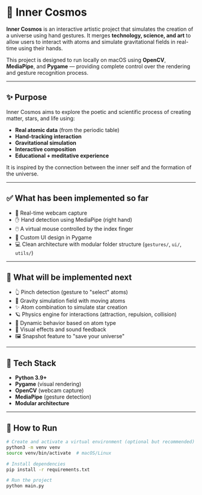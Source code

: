 # 🌌 Inner Cosmos

**Inner Cosmos** is an interactive artistic project that simulates the creation of a universe using hand gestures. It merges **technology, science, and art** to allow users to interact with atoms and simulate gravitational fields in real-time using their hands.

This project is designed to run locally on macOS using **OpenCV**, **MediaPipe**, and **Pygame** — providing complete control over the rendering and gesture recognition process.

---

## ✨ Purpose

Inner Cosmos aims to explore the poetic and scientific process of creating matter, stars, and life using:

- **Real atomic data** (from the periodic table)
- **Hand-tracking interaction**
- **Gravitational simulation**
- **Interactive composition**
- **Educational + meditative experience**

It is inspired by the connection between the inner self and the formation of the universe.

---

## ✅ What has been implemented so far

- 🎥 Real-time webcam capture
- ✋ Hand detection using MediaPipe (right hand)
- 🖱️ A virtual mouse controlled by the index finger
- 💠 Custom UI design in Pygame
- 💻 Clean architecture with modular folder structure (`gestures/`, `ui/`, `utils/`)

---

## 🔄 What will be implemented next

- 👆 Pinch detection (gesture to "select" atoms)
- 🌌 Gravity simulation field with moving atoms
- ✨ Atom combination to simulate star creation
- 🪐 Physics engine for interactions (attraction, repulsion, collision)
- 🧠 Dynamic behavior based on atom type
- 🎨 Visual effects and sound feedback
- 🖼️ Snapshot feature to "save your universe"

---

## 🧰 Tech Stack

- **Python 3.9+**
- **Pygame** (visual rendering)
- **OpenCV** (webcam capture)
- **MediaPipe** (gesture detection)
- **Modular architecture**

---

## 🚀 How to Run

```bash
# Create and activate a virtual environment (optional but recommended)
python3 -m venv venv
source venv/bin/activate  # macOS/Linux

# Install dependencies
pip install -r requirements.txt

# Run the project
python main.py
